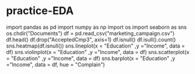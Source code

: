 # practice-EDA
import pandas as pd
import numpy as np
import os
import seaborn as sns
os.chdir("Documents")
df = pd.read_csv("marketing_campaign.csv")
df.head()
df.drop("AcceptedCmp3", axis=1)
df.isnull()
df.isull().count()
sns.heatmap(df.isnull())
sns.lineplot(x = "Education" ,y ="Income", data = df)
sns.violinplot(x = "Education" ,y ="Income", data = df)
sns.scatterplot(x = "Education" ,y ="Income", data = df)
sns.barplot(x = "Education" ,y ="Income", data = df, hue = "Complain")
